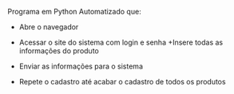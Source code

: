 Programa em Python Automatizado que:
- Abre o navegador
* Acessar o site do sistema com login e senha
+Insere todas as informações do produto
- Enviar as informações para o sistema
* Repete o cadastro até acabar o cadastro de todos os produtos
